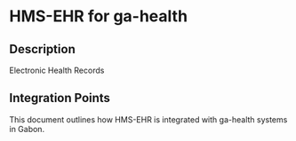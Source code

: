 # HMS-EHR for ga-health

## Description

Electronic Health Records

## Integration Points

This document outlines how HMS-EHR is integrated with ga-health systems in Gabon.
